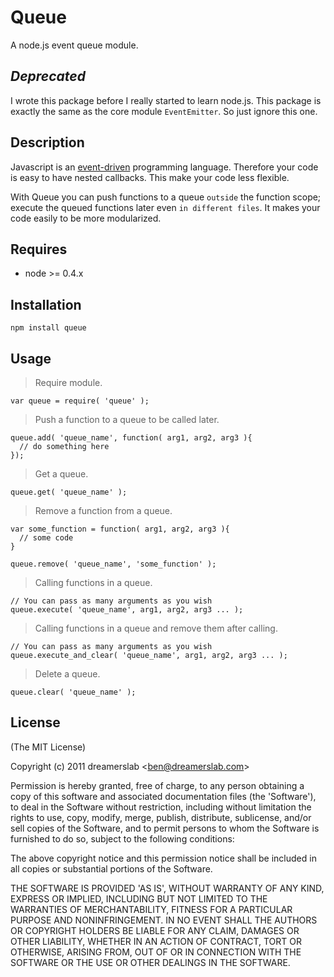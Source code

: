 # Queue

A node.js event queue module.



## *****Deprecated*****

I wrote this package before I really started to learn node.js. This package is exactly the same as the core module `EventEmitter`. So just ignore this one.



## Description

Javascript is an [event-driven](http://bit.ly/ejhOOR) programming language. Therefore your code is easy to have nested callbacks. This make your code less flexible.

With Queue you can push functions to a queue `outside` the function scope; execute the queued functions later even `in different files`. It makes your code easily to be more modularized.



## Requires

  - node >= 0.4.x



## Installation

    npm install queue



## Usage

> Require module.

    var queue = require( 'queue' );

> Push a function to a queue to be called later.

    queue.add( 'queue_name', function( arg1, arg2, arg3 ){
      // do something here
    });

> Get a queue.

    queue.get( 'queue_name' );

> Remove a function from a queue.

    var some_function = function( arg1, arg2, arg3 ){
      // some code
    }

    queue.remove( 'queue_name', 'some_function' );

> Calling functions in a queue.
    
    // You can pass as many arguments as you wish
    queue.execute( 'queue_name', arg1, arg2, arg3 ... );

> Calling functions in a queue and remove them after calling.
    
    // You can pass as many arguments as you wish
    queue.execute_and_clear( 'queue_name', arg1, arg2, arg3 ... );

> Delete a queue.

    queue.clear( 'queue_name' );



## License 

(The MIT License)

Copyright (c) 2011 dreamerslab &lt;ben@dreamerslab.com&gt;

Permission is hereby granted, free of charge, to any person obtaining
a copy of this software and associated documentation files (the
'Software'), to deal in the Software without restriction, including
without limitation the rights to use, copy, modify, merge, publish,
distribute, sublicense, and/or sell copies of the Software, and to
permit persons to whom the Software is furnished to do so, subject to
the following conditions:

The above copyright notice and this permission notice shall be
included in all copies or substantial portions of the Software.

THE SOFTWARE IS PROVIDED 'AS IS', WITHOUT WARRANTY OF ANY KIND,
EXPRESS OR IMPLIED, INCLUDING BUT NOT LIMITED TO THE WARRANTIES OF
MERCHANTABILITY, FITNESS FOR A PARTICULAR PURPOSE AND NONINFRINGEMENT.
IN NO EVENT SHALL THE AUTHORS OR COPYRIGHT HOLDERS BE LIABLE FOR ANY
CLAIM, DAMAGES OR OTHER LIABILITY, WHETHER IN AN ACTION OF CONTRACT,
TORT OR OTHERWISE, ARISING FROM, OUT OF OR IN CONNECTION WITH THE
SOFTWARE OR THE USE OR OTHER DEALINGS IN THE SOFTWARE.